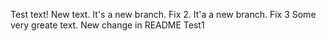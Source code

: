 Test text!
New text.
It's a new branch. Fix 2.
It'a a new branch. Fix 3
Some very greate text.
New change in README
Test1
